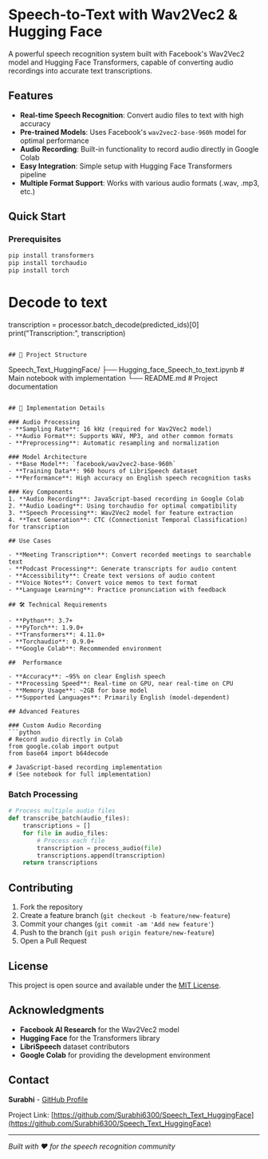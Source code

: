 #  Speech-to-Text with Wav2Vec2 & Hugging Face

A powerful speech recognition system built with Facebook's Wav2Vec2 model and Hugging Face Transformers, capable of converting audio recordings into accurate text transcriptions.

##  Features

- **Real-time Speech Recognition**: Convert audio files to text with high accuracy
- **Pre-trained Models**: Uses Facebook's `wav2vec2-base-960h` model for optimal performance
- **Audio Recording**: Built-in functionality to record audio directly in Google Colab
- **Easy Integration**: Simple setup with Hugging Face Transformers pipeline
- **Multiple Format Support**: Works with various audio formats (.wav, .mp3, etc.)

##  Quick Start

### Prerequisites

```bash
pip install transformers
pip install torchaudio 
pip install torch
```

# Decode to text
transcription = processor.batch_decode(predicted_ids)[0]
print("Transcription:", transcription)
```

## 📁 Project Structure

```
Speech_Text_HuggingFace/
├── Hugging_face_Speech_to_text.ipynb  # Main notebook with implementation
└── README.md                          # Project documentation
```

## 🔧 Implementation Details

### Audio Processing
- **Sampling Rate**: 16 kHz (required for Wav2Vec2 model)
- **Audio Format**: Supports WAV, MP3, and other common formats
- **Preprocessing**: Automatic resampling and normalization

### Model Architecture
- **Base Model**: `facebook/wav2vec2-base-960h`
- **Training Data**: 960 hours of LibriSpeech dataset
- **Performance**: High accuracy on English speech recognition tasks

### Key Components
1. **Audio Recording**: JavaScript-based recording in Google Colab
2. **Audio Loading**: Using torchaudio for optimal compatibility
3. **Speech Processing**: Wav2Vec2 model for feature extraction
4. **Text Generation**: CTC (Connectionist Temporal Classification) for transcription

## Use Cases

- **Meeting Transcription**: Convert recorded meetings to searchable text
- **Podcast Processing**: Generate transcripts for audio content
- **Accessibility**: Create text versions of audio content
- **Voice Notes**: Convert voice memos to text format
- **Language Learning**: Practice pronunciation with feedback

## 🛠 Technical Requirements

- **Python**: 3.7+
- **PyTorch**: 1.9.0+
- **Transformers**: 4.11.0+
- **Torchaudio**: 0.9.0+
- **Google Colab**: Recommended environment

##  Performance

- **Accuracy**: ~95% on clear English speech
- **Processing Speed**: Real-time on GPU, near real-time on CPU
- **Memory Usage**: ~2GB for base model
- **Supported Languages**: Primarily English (model-dependent)

## Advanced Features

### Custom Audio Recording
```python
# Record audio directly in Colab
from google.colab import output
from base64 import b64decode

# JavaScript-based recording implementation
# (See notebook for full implementation)
```

### Batch Processing
```python
# Process multiple audio files
def transcribe_batch(audio_files):
    transcriptions = []
    for file in audio_files:
        # Process each file
        transcription = process_audio(file)
        transcriptions.append(transcription)
    return transcriptions
```

## Contributing

1. Fork the repository
2. Create a feature branch (`git checkout -b feature/new-feature`)
3. Commit your changes (`git commit -am 'Add new feature'`)
4. Push to the branch (`git push origin feature/new-feature`)
5. Open a Pull Request

## License

This project is open source and available under the [MIT License](LICENSE).

## Acknowledgments

- **Facebook AI Research** for the Wav2Vec2 model
- **Hugging Face** for the Transformers library
- **LibriSpeech** dataset contributors
- **Google Colab** for providing the development environment

##  Contact

**Surabhi** - [GitHub Profile](https://github.com/Surabhi6300)

Project Link: [https://github.com/Surabhi6300/Speech_Text_HuggingFace](https://github.com/Surabhi6300/Speech_Text_HuggingFace)

---

*Built with ❤️ for the speech recognition community*
